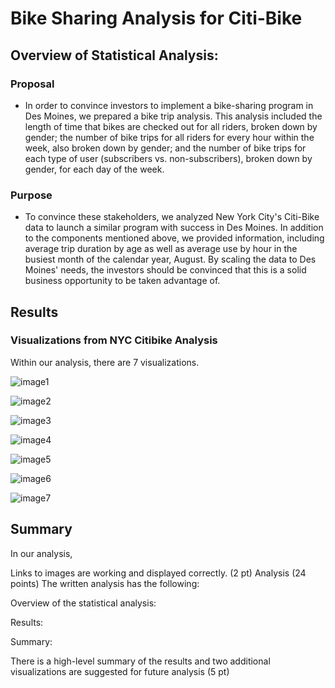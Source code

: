 # Bike Sharing Analysis for Citi-Bike

## Overview of Statistical Analysis:

### Proposal

- In order to convince investors to implement a bike-sharing program in Des Moines, we prepared a bike trip analysis. This analysis included the length of time that bikes are checked out for all riders, broken down by gender; the number of bike trips for all riders for every hour within the week, also broken down by gender; and the number of bike trips for each type of user (subscribers vs. non-subscribers), broken down by gender, for each day of the week. 

### Purpose

- To convince these stakeholders, we analyzed New York City's Citi-Bike data to launch a similar program with success in Des Moines. In addition to the components mentioned above, we provided information, including average trip duration by age as well as average use by hour in the busiest month of the calendar year, August. By scaling the data to Des Moines' needs, the investors should be convinced that this is a solid business opportunity to be taken advantage of. 

## Results

### Visualizations from NYC Citibike Analysis

Within our analysis, there are 7 visualizations.

![image1](https://user-images.githubusercontent.com/102992388/192880160-0844521f-d70f-48c3-8ea8-fa13cc366ef6.png)

![image2](https://user-images.githubusercontent.com/102992388/192880211-68b40191-04da-423b-8392-dc1a33d0647e.png)

![image3](https://user-images.githubusercontent.com/102992388/192880236-2fbf6295-417c-4538-9a43-0d6609891df8.png)

![image4](https://user-images.githubusercontent.com/102992388/192880277-f0a65cf0-4323-4159-b3e2-cb5d7e954ff1.png)

![image5](https://user-images.githubusercontent.com/102992388/192880305-f9cc31fa-db4c-45cc-8838-86b106563255.png)

![image6](https://user-images.githubusercontent.com/102992388/192880340-34dc68e1-8967-4d6a-b0f0-1a7b6992efd9.png)

![image7](https://user-images.githubusercontent.com/102992388/192880368-35330493-fbc2-412d-9cec-1637ebed93ac.png)

## Summary


In our analysis, 


Links to images are working and displayed correctly. (2 pt)
Analysis (24 points)
The written analysis has the following:

Overview of the statistical analysis:

Results:


Summary:

There is a high-level summary of the results and two additional visualizations are suggested for future analysis (5 pt)
